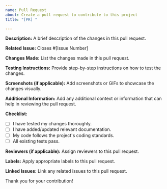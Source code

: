 ```yaml
---
name: Pull Request
about: Create a pull request to contribute to this project
title: "[PR] "

---
```


**Description:**
A brief description of the changes in this pull request.

**Related Issue:**
Closes #[Issue Number]

**Changes Made:**
List the changes made in this pull request.

**Testing Instructions:**
Provide step-by-step instructions on how to test the changes.

**Screenshots (if applicable):**
Add screenshots or GIFs to showcase the changes visually.

**Additional Information:**
Add any additional context or information that can help in reviewing the pull request.

**Checklist:**
- [ ] I have tested my changes thoroughly.
- [ ] I have added/updated relevant documentation.
- [ ] My code follows the project's coding standards.
- [ ] All existing tests pass.

**Reviewers (if applicable):**
Assign reviewers to this pull request.

**Labels:**
Apply appropriate labels to this pull request.

**Linked Issues:**
Link any related issues to this pull request.

Thank you for your contribution!
